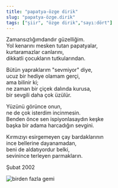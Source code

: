 ```yaml
---
title: "papatya-özge dirik"
slug: "papatya-özge.dirik"
tags: ["şiir", "özge dirik","sayı:dört"]
---
```

Zamansızlığımdandır güzelliğim.\
Yol kenarını mesken tutan papatyalar,\
kurtaramazlar canlarını,\
dikkatli çocukların tutkularından.

Bütün yapraklarım "sevmiyor" diye,\
ucuz bir hediye olamam gerçi,\
ama bilinir ki;\
ne zaman bir çiçek dalında kurusa,\
bir sevgili daha çok üzülür.

Yüzünü görünce onun,\
ne de çok isterdim incinmesin.\
Benden önce sen ispiyonlasaydın keşke\
başka bir adama harcadığın sevgini.

Kırmızıyı esirgemeyen çay bardaklarının\
ince bellerine dayanamadan,\
beni de aldatıyordur belki,\
sevinince terleyen parmakların.

Şubat 2002

![birden fazla gemi](/img/ky04_16_ezgialtinsoy.jpg)

